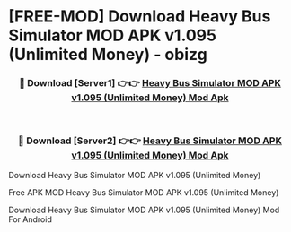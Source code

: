 # [FREE-MOD] Download Heavy Bus Simulator MOD APK v1.095 (Unlimited Money) - obizg


<div align="center">
<h3>🔴 Download [Server1] 👉👉 <a href="https://apk-comot.site?title=Heavy_Bus_Simulator_MOD_APK_v1.095_(Unlimited_Money)">Heavy Bus Simulator MOD APK v1.095 (Unlimited Money) Mod Apk</a></h3><br>

<h3>🔴 Download [Server2] 👉👉 <a href="https://apk-comot.site?title=Heavy_Bus_Simulator_MOD_APK_v1.095_(Unlimited_Money)">Heavy Bus Simulator MOD APK v1.095 (Unlimited Money) Mod Apk</a></h3>
</div>



Download Heavy Bus Simulator MOD APK v1.095 (Unlimited Money) 

Free APK MOD Heavy Bus Simulator MOD APK v1.095 (Unlimited Money) 

Download Heavy Bus Simulator MOD APK v1.095 (Unlimited Money) Mod For Android

